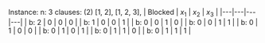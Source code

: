 Instance:
n: 3
clauses:
(2)
[1, 2],
[1, 2, 3],
| Blocked | $x_1$ | $x_2$ | $x_3$ |
|---|---|---|---|
| b: 2 | 0 | 0 | 0 |
| b: 1 | 0 | 0 | 1 |
| b: 0 | 0 | 1 | 0 |
| b: 0 | 0 | 1 | 1 |
| b: 0 | 1 | 0 | 0 |
| b: 0 | 1 | 0 | 1 |
| b: 0 | 1 | 1 | 0 |
| b: 0 | 1 | 1 | 1 |
